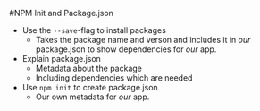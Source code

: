 #NPM Init and Package.json

* Use the `--save`-flag to install packages
    - Takes the package name and verson and includes it in *our* package.json to show dependencies for *our* app.
* Explain package.json
    - Metadata about the package
    - Including dependencies which are needed
* Use `npm init` to create package.json
    - Our own metadata for *our* app. 